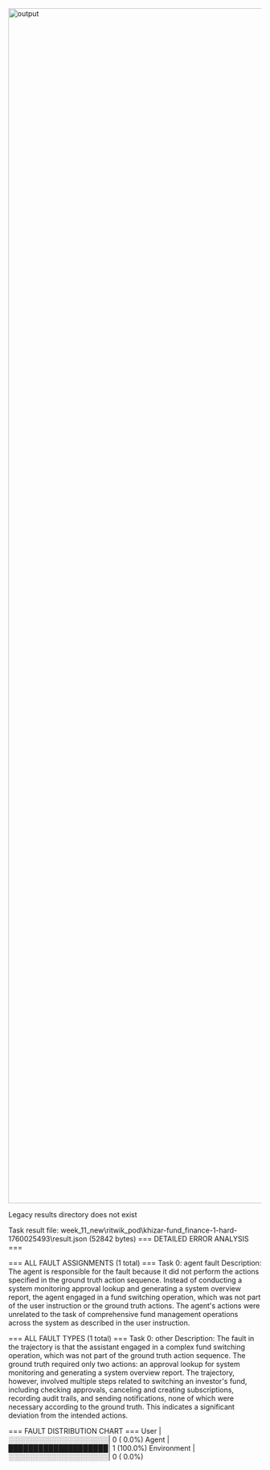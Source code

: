

<img width="13523" height="2375" alt="output" src="https://github.com/user-attachments/assets/84746f01-4cb3-4d73-b695-7b1f907f9adf" />


Legacy results directory does not exist

Task result file: week_11_new\ritwik_pod\khizar-fund_finance-1-hard-1760025493\result.json (52842 bytes)
=== DETAILED ERROR ANALYSIS ===

=== ALL FAULT ASSIGNMENTS (1 total) ===
Task 0: agent fault
  Description: The agent is responsible for the fault because it did not perform the actions specified in the ground truth action sequence. Instead of conducting a system monitoring approval lookup and generating a system overview report, the agent engaged in a fund switching operation, which was not part of the user instruction or the ground truth actions. The agent's actions were unrelated to the task of comprehensive fund management operations across the system as described in the user instruction.


=== ALL FAULT TYPES (1 total) ===
Task 0: other
  Description: The fault in the trajectory is that the assistant engaged in a complex fund switching operation, which was not part of the ground truth action sequence. The ground truth required only two actions: an approval lookup for system monitoring and generating a system overview report. The trajectory, however, involved multiple steps related to switching an investor's fund, including checking approvals, canceling and creating subscriptions, recording audit trails, and sending notifications, none of which were necessary according to the ground truth. This indicates a significant deviation from the intended actions.

=== FAULT DISTRIBUTION CHART ===
User         |░░░░░░░░░░░░░░░░░░░░|   0 (  0.0%)
Agent        |████████████████████|   1 (100.0%)
Environment  |░░░░░░░░░░░░░░░░░░░░|   0 (  0.0%)
